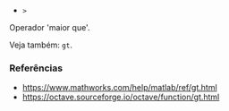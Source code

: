 - `>`

Operador 'maior que'.

Veja também: `gt`.

### Referências

- https://www.mathworks.com/help/matlab/ref/gt.html
- https://octave.sourceforge.io/octave/function/gt.html
